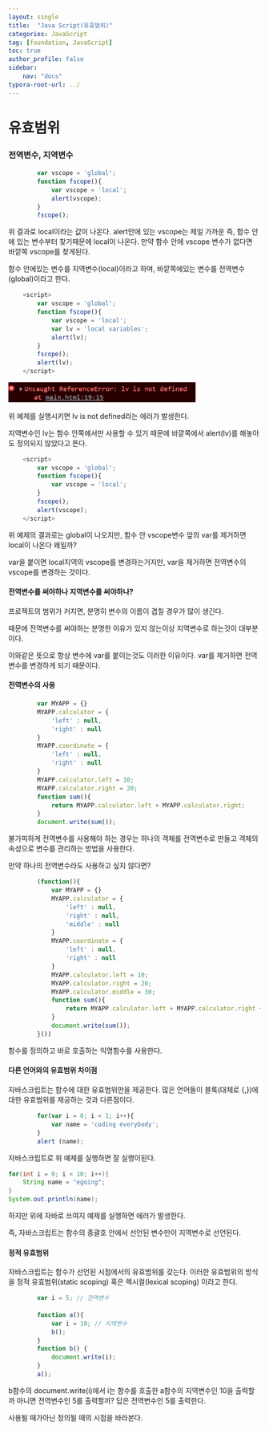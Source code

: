 ```yaml
---
layout: single
title:  "Java Script(유효범위)"
categories: JavaScript
tag: [foundation, JavaScript]
toc: true
author_profile: false
sidebar:
    nav: "docs"
typora-root-url: ../
---
```


# 유효범위

### 전역변수, 지역변수

```javascript
		var vscope = 'global';
        function fscope(){
            var vscope = 'local';
            alert(vscope);
        }
        fscope();
```

위 결과로 local이라는 값이 나온다. alert안에 있는 vscope는 제일 가까운 즉, 함수 안에 있는 변수부터 찾기때문에 local이 나온다. 만약 함수 안에 vscope 변수가 없다면 바깥쪽 vscope를 찾게된다.

함수 안에있는 변수를 지역변수(local)이라고 하며, 바깥쪽에있는 변수를 전역변수(global)이라고 한다.

```javascript
    <script>
        var vscope = 'global';
        function fscope(){
            var vscope = 'local';
            var lv = 'local variables';
            alert(lv);
        }
        fscope();
        alert(lv);
    </script>
```

<img src="/images/2022-01-23-JavaScript6/image-20220123225735203.png" alt="image-20220123225735203" style="zoom:67%;" />

위 예제를 실행시키면 lv is not defined라는 에러가 발생한다.

지역변수인 lv는 함수 안쪽에서만 사용할 수 있기 때문에 바깥쪽에서 alert(lv)를 해놓아도 정의되지 않았다고 뜬다.

```javascript
    <script>
        var vscope = 'global';
        function fscope(){
            var vscope = 'local';
        }
        fscope();
        alert(vscope);
    </script>
```

위 예제의 결과로는 global이 나오지만, 함수 안 vscope변수 앞의 var를 제거하면 local이 나온다 왜일까?

var을 붙이면 local지역의 vscope를 변경하는거지만, var을 제거하면 전역변수의 vscope를 변경하는 것이다.

#### 전역변수를 써야하나 지역변수를 써야하나?

프로젝트의 범위가 커지면, 분명히 변수의 이름이 겹칠 경우가 많이 생긴다.

때문에 전역변수를 써야하는 분명한 이유가 있지 않는이상 지역변수로 하는것이 대부분이다.

이와같은 뜻으로 항상 변수에 var를 붙이는것도 이러한 이유이다.  var를 제거하면 전역변수를 변경하게 되기 때문이다.

#### 전역변수의 사용

```javascript
        var MYAPP = {}
        MYAPP.calculator = {
            'left' : null,
            'right' : null
        }
        MYAPP.coordinate = {
            'left' : null,
            'right' : null
        }
        MYAPP.calculator.left = 10;
        MYAPP.calculator.right = 20;
        function sum(){
            return MYAPP.calculator.left + MYAPP.calculator.right;
        }
        document.write(sum());
```

불가피하게 전역변수를 사용해야 하는 경우는 하나의 객체를 전역변수로 만들고 객체의 속성으로 변수를 관리하는 방법을 사용한다.

만약 하나의 전역변수라도 사용하고 싶지 않다면?

```javascript
        (function(){
            var MYAPP = {}
            MYAPP.calculator = {
                'left' : null,
                'right' : null,
                'middle' : null
            }
            MYAPP.coordinate = {
                'left' : null,
                'right' : null
            }
            MYAPP.calculator.left = 10;
            MYAPP.calculator.right = 20;
            MYAPP.calculator.middle = 30;
            function sum(){
                return MYAPP.calculator.left + MYAPP.calculator.right + MYAPP.calculator.middle;
            }
            document.write(sum());
        }())
```

함수를 정의하고 바로 호출하는 익명함수를 사용한다.

#### 다른 언어와의 유효범위 차이점

자바스크립트는 함수에 대한 유효범위만을 제공한다. 많은 언어들이 블록(대체로 {,})에 대한 유효범위를 제공하는 것과 다른점이다. 

```javascript
        for(var i = 0; i < 1; i++){
            var name = 'coding everybody';
        }
        alert (name);
```

자바스크립트로 위 예제를 실행하면 잘 실행이된다.

```java
for(int i = 0; i < 10; i++){
    String name = "egoing";
}
System.out.println(name);
```

하지만 위에 자바로 쓰여지 예제를 실행하면 에러가 발생한다.

즉, 자바스크립트는 함수의 중괄호 안에서 선언된 변수만이 지역변수로 선언된다.

#### 정적 유효범위

자바스크립트는 함수가 선언된 시점에서의 유효범위를 갖는다. 이러한 유효범위의 방식을 정적 유효범위(static scoping) 혹은 렉시컬(lexical scoping) 이라고 한다.

```javascript
        var i = 5; // 전역변수

        function a(){
            var i = 10; // 지역변수
            b();
        }
        function b() {
            document.write(i);
        }
        a();
```

b함수의 document.write(i)에서 i는 함수를 호출한 a함수의 지역변수인 10을 출력할까 아니면 전역변수인 5를 출력할까?  답은 전역변수인 5를 출력한다.

사용될 때가아닌 정의될 때의 시점을 바라본다.
